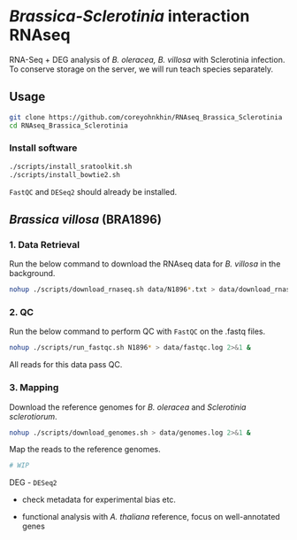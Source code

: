 # *Brassica-Sclerotinia* interaction RNAseq

RNA-Seq + DEG analysis of *B. oleracea, B. villosa* with Sclerotinia infection. To conserve storage on the server, we will run teach species separately.

## Usage
```bash
git clone https://github.com/coreyohnkhin/RNAseq_Brassica_Sclerotinia
cd RNAseq_Brassica_Sclerotinia
```

### Install software
```bash
./scripts/install_sratoolkit.sh
./scripts/install_bowtie2.sh
```

`FastQC` and `DESeq2` should already be installed.

## *Brassica villosa* (BRA1896)
### 1. Data Retrieval

Run the below command to download the RNAseq data for *B. villosa* in the background.
```bash
nohup ./scripts/download_rnaseq.sh data/N1896*.txt > data/download_rnaseq.log 2>&1 &
```
### 2. QC
Run the below command to perform QC with `FastQC` on the .fastq files.
```bash
nohup ./scripts/run_fastqc.sh N1896* > data/fastqc.log 2>&1 &
```
All reads for this data pass QC.
### 3. Mapping
Download the reference genomes for *B. oleracea* and *Sclerotinia sclerotiorum*.
```bash
nohup ./scripts/download_genomes.sh > data/genomes.log 2>&1 &
```
Map the reads to the reference genomes.
```bash
# WIP
```

DEG - `DESeq2`

 - check metadata for experimental bias etc.

 - functional analysis with *A. thaliana* reference, focus on well-annotated genes
